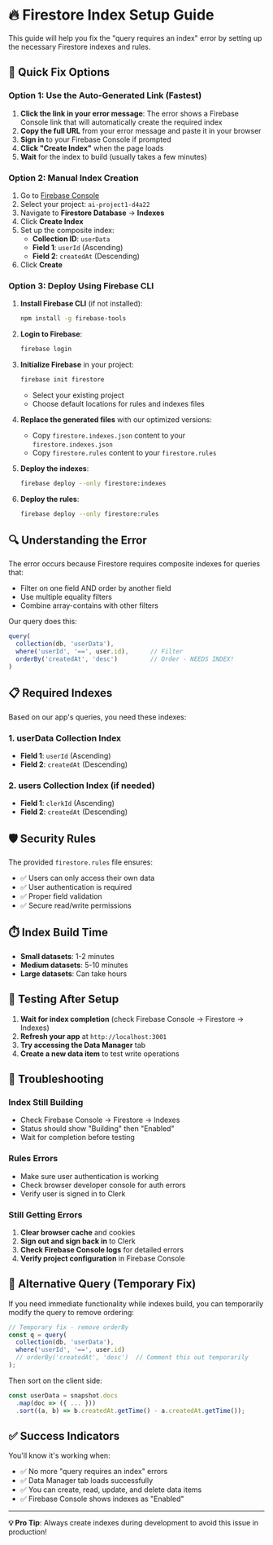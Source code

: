 # 🔥 Firestore Index Setup Guide

This guide will help you fix the "query requires an index" error by setting up the necessary Firestore indexes and rules.

## 🚨 Quick Fix Options

### Option 1: Use the Auto-Generated Link (Fastest)

1. **Click the link in your error message**: The error shows a Firebase Console link that will automatically create the required index
2. **Copy the full URL** from your error message and paste it in your browser
3. **Sign in** to your Firebase Console if prompted
4. **Click "Create Index"** when the page loads
5. **Wait** for the index to build (usually takes a few minutes)

### Option 2: Manual Index Creation

1. Go to [Firebase Console](https://console.firebase.google.com/)
2. Select your project: `ai-project1-d4a22`
3. Navigate to **Firestore Database** → **Indexes**
4. Click **Create Index**
5. Set up the composite index:
   - **Collection ID**: `userData`
   - **Field 1**: `userId` (Ascending)
   - **Field 2**: `createdAt` (Descending)
6. Click **Create**

### Option 3: Deploy Using Firebase CLI

1. **Install Firebase CLI** (if not installed):
   ```bash
   npm install -g firebase-tools
   ```

2. **Login to Firebase**:
   ```bash
   firebase login
   ```

3. **Initialize Firebase** in your project:
   ```bash
   firebase init firestore
   ```
   - Select your existing project
   - Choose default locations for rules and indexes files

4. **Replace the generated files** with our optimized versions:
   - Copy `firestore.indexes.json` content to your `firestore.indexes.json`
   - Copy `firestore.rules` content to your `firestore.rules`

5. **Deploy the indexes**:
   ```bash
   firebase deploy --only firestore:indexes
   ```

6. **Deploy the rules**:
   ```bash
   firebase deploy --only firestore:rules
   ```

## 🔍 Understanding the Error

The error occurs because Firestore requires composite indexes for queries that:
- Filter on one field AND order by another field
- Use multiple equality filters
- Combine array-contains with other filters

Our query does this:
```javascript
query(
  collection(db, 'userData'),
  where('userId', '==', user.id),      // Filter
  orderBy('createdAt', 'desc')         // Order - NEEDS INDEX!
)
```

## 📋 Required Indexes

Based on our app's queries, you need these indexes:

### 1. userData Collection Index
- **Field 1**: `userId` (Ascending)
- **Field 2**: `createdAt` (Descending)

### 2. users Collection Index (if needed)
- **Field 1**: `clerkId` (Ascending)  
- **Field 2**: `createdAt` (Descending)

## 🛡️ Security Rules

The provided `firestore.rules` file ensures:
- ✅ Users can only access their own data
- ✅ User authentication is required
- ✅ Proper field validation
- ✅ Secure read/write permissions

## ⏱️ Index Build Time

- **Small datasets**: 1-2 minutes
- **Medium datasets**: 5-10 minutes
- **Large datasets**: Can take hours

## 🧪 Testing After Setup

1. **Wait for index completion** (check Firebase Console → Firestore → Indexes)
2. **Refresh your app** at `http://localhost:3001`
3. **Try accessing the Data Manager** tab
4. **Create a new data item** to test write operations

## 🚨 Troubleshooting

### Index Still Building
- Check Firebase Console → Firestore → Indexes
- Status should show "Building" then "Enabled"
- Wait for completion before testing

### Rules Errors
- Make sure user authentication is working
- Check browser developer console for auth errors
- Verify user is signed in to Clerk

### Still Getting Errors
1. **Clear browser cache** and cookies
2. **Sign out and sign back in** to Clerk
3. **Check Firebase Console logs** for detailed errors
4. **Verify project configuration** in Firebase Console

## 🎯 Alternative Query (Temporary Fix)

If you need immediate functionality while indexes build, you can temporarily modify the query to remove ordering:

```javascript
// Temporary fix - remove orderBy
const q = query(
  collection(db, 'userData'),
  where('userId', '==', user.id)
  // orderBy('createdAt', 'desc')  // Comment this out temporarily
);
```

Then sort on the client side:
```javascript
const userData = snapshot.docs
  .map(doc => ({ ... }))
  .sort((a, b) => b.createdAt.getTime() - a.createdAt.getTime());
```

## ✅ Success Indicators

You'll know it's working when:
- ✅ No more "query requires an index" errors
- ✅ Data Manager tab loads successfully
- ✅ You can create, read, update, and delete data items
- ✅ Firebase Console shows indexes as "Enabled"

---

**💡 Pro Tip**: Always create indexes during development to avoid this issue in production!

